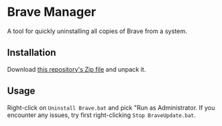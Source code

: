 # Brave Manager

A tool for quickly uninstalling all copies of Brave from a system.

## Installation

Download [this repository's Zip file](https://github.com/brave/brave-manager/archive/refs/heads/main.zip)
and unpack it.

## Usage

Right-click on `Uninstall Brave.bat` and pick "Run as Administrator.
If you encounter any issues, try first right-clicking `Stop BraveUpdate.bat`.
